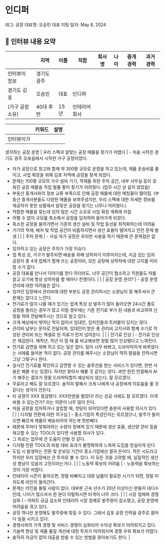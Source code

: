 # 인디퍼

태그: 공장
대표명: 오승민 대표
미팅 일자: May 8, 2024

## 📌 인터뷰 내용 요약

|  | 지역 | 이름 | 직함 | 회사명 | 나이 | 중개 경력 | 과거 경력 |
| --- | --- | --- | --- | --- | --- | --- | --- |
| 인터뷰이 정보 | 경기도 광주
경기도 김포 | 오승민 | 대표 | 인디퍼
(가구 공장 소유) | 40대 후반 | 15년 | 인테리어 회사 |

|  | 키워드 | 설명 |
| --- | --- | --- |
| 인터뷰이가
생각하는
공장 운영 | 우리 스펙과
알맞는 공장 매물을
찾기가 어렵다 | - 처음 시작은 경기도 광주 오포읍에서 시작한 가구 공장이었다.
- 자가 공장으로 창고와 함께 약 300평 규모로 운영을 하고 있는데, 제품 운송비를 줄이고,
  사업 확장을 위해 김포 지역에 공장을 찾게 되었다.
- 문제는 100평 규모의 가구 설비 기기, 적재를 위한 주차 공간, 내부 사무실 등이 갖춰진
  공장 매물을 직접 발품 팔아 찾기가 어려웠다. (업무 시간 상 쉽지 않았음)
- 부동산 중개사와의 정보 교류 부족으로 인해 공장 매물에 대한 매칭율이 떨어짐.
(부동산 중개사분들도 다양한 매물을 보여주셨지만, 우리 스펙에 대한 자세한 정보를
  제공하지 못한 상황에서 알맞은 공장을 찾기는 너무나 어려웠다.)
- 적합한 매물을 찾는데 있어 많은 시간 소모로 사업 확장 계획에 차질
- 어쩔 수 없이 규모를 축소해서 공장을 임차하여 들어가게 되었다.
- 축소한 공장을 들어가면서 기존의 생산 설비 및 작업 동선을 최적화하는데 어려움
- 기기의 적재, 배치 및 작업 공간이 비좁하지면서 생산 효율이 떨어지고 안전 문제 발생 |
|  | 주차 문제 | - 사실 자가 공장은 우리만 사용을 하기 때문에 큰 문제점은 없다.
- 임차하고 있는 공장은 주차가 가장 이슈다.
- 업 특성 상, 가구가 발주되면 배송을 위해 상하차가 이루어지는데, 지금 있는 임차 공장이 총 4개 업체가 함께 쓰는 공장이라, 모든 공장에 상하차에 대한 고지를 미리 할 수가 없다.
- 공장 대표를 만나서 이야기를 한다 하더라도, 너무 공간이 협소하고 직원들도 차를 끌고 오기에 항상 상하차를 할 때마다 전쟁이다. |
|  | 공장 운영 관리? | - 공장 운영 관리에 대한 어려움은 없다.
- 임차인 입장에서 관리비에 대한 부분도 공장 관리하시는 소장님이 잘 해주셔서 큰 문제는 없다고 느낀다.
- 전기료가 많이 나올 때가 있기는 업계 특성 상 발주가 많이 들어오면 24시간 풀로 공정을 돌리는 경우가 많고 이럴 경우에는 기존 전기료 부가 된 내용과 비교하여 산정을 하여 전달해주시는 것으로 알고 있다.
- 크게 예상에서 벗어난 적이 없어서 임대인, 임차인들과 트러블이 있지는 않다.
- 관리비 납부는 문자로 전달되며, 임대인이 받은 총 관리비 고지서와 함께 수기로 작성된 관리비 또는 엑셀로 된 자료가 먼저 넘어온다. |
|  | 전기료 인상 | - 전기료 인상은 체감한다. 재작년, 작년 이 맘 때 를 비교해보면 정말 많이 인상됐다고 느껴진다.
- 전기료 감면을 위해 하고 있는 일은 없다. 일이 너무 바쁘고, 드라마틱하게 바뀌었다는 사례를 들어본 적이 없다. 공장 관리를 해주시는 소장님이 딱히 말씀을 안하시면 그냥 그렇구나 한다.
- 실시간 전기료를 확인하고 감면할 수 있는 솔루션을 받는 서비스가 있다면, 한번 사용은 해볼 수는 있겠다. 하지만 찾아서 해볼 것 같지는 않다. 과연 한전 연결해서 AI가 해주는 결과가 정말 드라마틱할지 예상되지 않는다. 잘 모르겠다.
- 무료라고 해도 잘 모르겠다. 솔직히 말해서 크게 나에게 내 공장에게 이로움을 줄 것 같다는 생각이 안든다.
- 타 공장이 XXX 절감했다. XXX만원을 벌었다! 라는 성공 사례도 잘 모르겠다. 이게 바뀔 수 있는건가? 라는 의문이 너무 많이 든다.
- 처음 공장을 임차하거나 설립할 때, 셋팅이 되어있다면 충분히 사용할 의사가 있다. |
|  | 디지털 전환에
대한 의구심 | - 중소기업의 특성인지는 모르겠으나, 발주가 들어오면 빠르게 제품이 배송되어야 하는게 첫번째다.
- 때문에 주마다 맞춰야하는 수량이 정해져 있기 때문에 생산 효율, 생산량 관리 등을 제고할 수 있는 TOOL이 있다면 사용할 의사가 있다.
- 그 외로는 업무에 큰 도움이 안될 것 같다.
- 디지털 전환 TOOL의 비용 대비 효과가 불명확하게 느껴져 도입을 망실이게 된다.
- 도입 시 발생하는 전환 및 온보딩 기간이 종소기업에선 결국 돈이다. 작은 시도라고 하지만 우리 입장에선 큰 투자로 볼 수 있다. 이 모든 것을 고려할 때, 실질적인 생산성 향상이 있을지 고민이라는거다. |
|  | 노동력 확보의
어려움 | - 노동력을 확보하는 것이 가장 어렵다.
- 인테리어 시즌이 돌아오면, 정말 바빠지고 대량 납품이 필요한 시기가 되면, 정말 미치도록 라인이 돌아간다.
- 문제는 라인을 돌릴 사람이 없다. 대부분 근속 년수가 20년 이상이신 분들이 대다수인데, 나이가 많으셔서 한 분이 이탈하시면 타격이 너무 크다. |
|  | 시장 침체와 경쟁 심화 | - 아파트 공급 감소와 인테리어 시장 침체로 발주량이 감소했고, 공장 운영에 어려움을 겪고 있다.
- 공장 하나만 운영해도 발주량에 맞출 수 있다. 그래서 김포 공장 인력을 광주로 끌어다 일을 시키고 있다.
- 경쟁사와의 가격 경쟁 및 서비스 경쟁이 심화되어 수익성 확보가 어려워지고 있다.
- 기술력 향상 및 제품 품질 개선에 대한 투자가 어려워지며 경쟁 우위 확보가 어렵다.
- 솔직히 자금이 없어 대출을 받을 수 있는 방법을 찾아보기도 한다. |